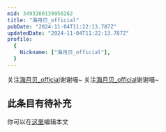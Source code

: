 ```yaml
---
mid: 3493260139956262
title: "海月贝_official"
pubDate: "2024-11-04T11:22:13.787Z"
updatedDate: "2024-11-04T11:22:13.787Z"
profile:
  {
    Nickname: ["海月贝_official"],
  }
---
```


关注[海月贝_official](https://space.bilibili.com/3493260139956262)谢谢喵~ 关注[海月贝_official](https://space.bilibili.com/3493260139956262)谢谢喵~

## 此条目有待补充
你可以在[这里](https://github.com/Yuhanawa/VTuber.ICU-Content/edit/master/v/海月贝_official/index.md)编辑本文
